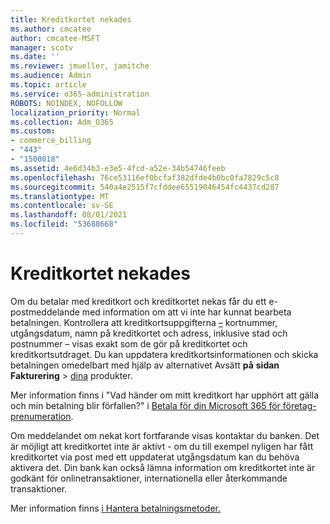 ```yaml
---
title: Kreditkortet nekades
ms.author: cmcatee
author: cmcatee-MSFT
manager: scotv
ms.date: ''
ms.reviewer: jmueller, jamitche
ms.audience: Admin
ms.topic: article
ms.service: o365-administration
ROBOTS: NOINDEX, NOFOLLOW
localization_priority: Normal
ms.collection: Adm_O365
ms.custom:
- commerce_billing
- "443"
- "1500018"
ms.assetid: 4e6d34b3-e3e5-4fcd-a52e-34b54746feeb
ms.openlocfilehash: 76ce53116ef0bcfaf382dfde4b0bc0fa7829c5c8
ms.sourcegitcommit: 540a4e2515f7cfddee65519046454fc4437cd287
ms.translationtype: MT
ms.contentlocale: sv-SE
ms.lasthandoff: 08/01/2021
ms.locfileid: "53688668"
---
```

# <a name="declined-credit-card"></a>Kreditkortet nekades

Om du betalar med kreditkort och kreditkortet nekas får du ett e-postmeddelande med information om att vi inte har kunnat bearbeta betalningen. Kontrollera att kreditkortsuppgifterna [–](https://go.microsoft.com/fwlink/p/?linkid=842054) kortnummer, utgångsdatum, namn på kreditkortet och adress, inklusive stad och postnummer – visas exakt som de gör på kreditkortet och kreditkortsutdraget. Du kan uppdatera kreditkortsinformationen och skicka betalningen omedelbart med hjälp av alternativet Avsätt **på** **sidan Fakturering**  >  [dina](https://go.microsoft.com/fwlink/p/?linkid=842054) produkter.

Mer information finns i "Vad händer om mitt kreditkort har upphört att gälla och min betalning blir förfallen?" i [Betala för din Microsoft 365 för företag-prenumeration](/microsoft-365/commerce/billing-and-payments/pay-for-your-subscription#what-if-my-credit-card-was-declined-and-my-payment-is-past-due).
  
Om meddelandet om nekat kort fortfarande visas kontaktar du banken. Det är möjligt att kreditkortet inte är aktivt - om du till exempel nyligen har fått kreditkortet via post med ett uppdaterat utgångsdatum kan du behöva aktivera det. Din bank kan också lämna information om kreditkortet inte är godkänt för onlinetransaktioner, internationella eller återkommande transaktioner.  
  
Mer information finns [i Hantera betalningsmetoder.](/microsoft-365/commerce/billing-and-payments/manage-payment-methods)